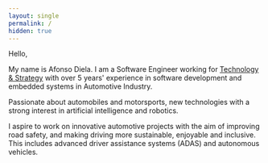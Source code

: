 ```yaml
---
layout: single
permalink: /
hidden: true
---
```


Hello,

My name is Afonso Diela. I am a Software Engineer working for [Technology & Strategy](https://www.technologyandstrategy.com/) with over 5 years' experience in software development and embedded systems in Automotive Industry. 

Passionate about automobiles and motorsports, new technologies with a strong interest in artificial intelligence and robotics.

I aspire to work on innovative automotive projects with the aim of improving road safety, and making driving more sustainable, enjoyable and inclusive. This includes advanced driver assistance systems (ADAS) and autonomous vehicles.

